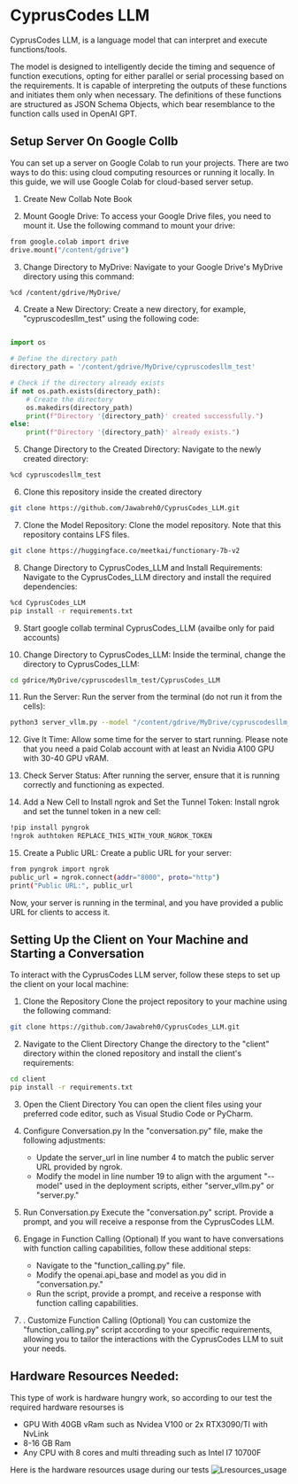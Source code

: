 # CyprusCodes LLM

CyprusCodes LLM, is a language model that can interpret and execute functions/tools. 

The model is designed to intelligently decide the timing and sequence of function executions, opting for either parallel or serial processing based on the requirements. It is capable of interpreting the outputs of these functions and initiates them only when necessary. The definitions of these functions are structured as JSON Schema Objects, which bear resemblance to the function calls used in OpenAI GPT.

## Setup Server On Google Collb

You can set up a server on Google Colab to run your projects. There are two ways to do this: using cloud computing resources or running it locally. In this guide, we will use Google Colab for cloud-based server setup.

1. Create New Collab Note Book

2. Mount Google Drive: To access your Google Drive files, you need to mount it. Use the following command to mount your drive:
```bash
from google.colab import drive
drive.mount("/content/gdrive")
```

3. Change Directory to MyDrive: Navigate to your Google Drive's MyDrive directory using this command:
```bash
%cd /content/gdrive/MyDrive/
```
4. Create a New Directory: Create a new directory, for example, "cypruscodesllm_test" using the following code:
```python

import os

# Define the directory path
directory_path = '/content/gdrive/MyDrive/cypruscodesllm_test'

# Check if the directory already exists
if not os.path.exists(directory_path):
    # Create the directory
    os.makedirs(directory_path)
    print(f"Directory '{directory_path}' created successfully.")
else:
    print(f"Directory '{directory_path}' already exists.")
```
5. Change Directory to the Created Directory: Navigate to the newly created directory:
```bash
%cd cypruscodesllm_test
```

6. Clone this repository inside the created directory
```bash
git clone https://github.com/Jawabreh0/CyprusCodes_LLM.git
```

7. Clone the Model Repository: Clone the model repository. Note that this repository contains LFS files.
```bash
git clone https://huggingface.co/meetkai/functionary-7b-v2
```

8. Change Directory to CyprusCodes_LLM and Install Requirements: Navigate to the CyprusCodes_LLM directory and install the required dependencies:
```bash
%cd CyprusCodes_LLM
pip install -r requirements.txt
```

9. Start google collab terminal CyprusCodes_LLM (availbe only for paid accounts)

10. Change Directory to CyprusCodes_LLM: Inside the terminal, change the directory to CyprusCodes_LLM:
```bash
cd gdrice/MyDrive/cypruscodesllm_test/CyprusCodes_LLM
```

11. Run the Server: Run the server from the terminal (do not run it from the cells):
```bash
python3 server_vllm.py --model "/content/gdrive/MyDrive/cypruscodesllm_test/functionary-7b-v2" --host 0.0.0.0
```

12. Give It Time: Allow some time for the server to start running. Please note that you need a paid Colab account with at least an Nvidia A100 GPU with 30-40 GPU vRAM.

13. Check Server Status: After running the server, ensure that it is running correctly and functioning as expected.

14. Add a New Cell to Install ngrok and Set the Tunnel Token: Install ngrok and set the tunnel token in a new cell:
```bash
!pip install pyngrok
!ngrok authtoken REPLACE_THIS_WITH_YOUR_NGROK_TOKEN
```

15. Create a Public URL: Create a public URL for your server:
```bash
from pyngrok import ngrok
public_url = ngrok.connect(addr="8000", proto="http")
print("Public URL:", public_url
```

Now, your server is running in the terminal, and you have provided a public URL for clients to access it.


## Setting Up the Client on Your Machine and Starting a Conversation
To interact with the CyprusCodes LLM server, follow these steps to set up the client on your local machine:

1. Clone the Repository Clone the project repository to your machine using the following command:
```bash
git clone https://github.com/Jawabreh0/CyprusCodes_LLM.git
```

2. Navigate to the Client Directory Change the directory to the "client" directory within the cloned repository and install the client's requirements:
```bash
cd client
pip install -r requirements.txt
```

3. Open the Client Directory You can open the client files using your preferred code editor, such as Visual Studio Code or PyCharm.

4. Configure Conversation.py
In the "conversation.py" file, make the following adjustments:
    * Update the server_url in line number 4 to match the public server URL provided by ngrok.
    * Modify the model in line number 19 to align with the argument "--model" used in the deployment scripts, either "server_vllm.py" or "server.py."

6. Run Conversation.py Execute the "conversation.py" script. Provide a prompt, and you will receive a response from the CyprusCodes LLM.

7. Engage in Function Calling (Optional) If you want to have conversations with function calling capabilities, follow these additional steps:
    * Navigate to the "function_calling.py" file.
    * Modify the openai.api_base and model as you did in "conversation.py."
    * Run the script, provide a prompt, and receive a response with function calling capabilities.

8. . Customize Function Calling (Optional)
You can customize the "function_calling.py" script according to your specific requirements, allowing you to tailor the interactions with the CyprusCodes LLM to suit your needs.

## Hardware Resources Needed:
This type of work is hardware hungry work, so according to our test the required hardware resourses is 
* GPU With 40GB vRam such as Nvidea V100 or 2x RTX3090/TI with NvLink
* 8-16 GB Ram
* Any CPU with 8 cores and multi threading such as Intel I7 10700F

Here is the hardware resources usage during our tests 
![Lresources_usage](resources_usage.png)


